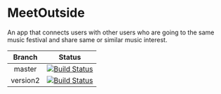 # MeetOutside

An app that connects users with other users who are going to the same music festival and share same or similar music interest.

| Branch | Status |
|:------:|:------:|
| master | [![Build Status](https://travis-ci.org/binhonglee/MeetOutside.svg?branch=master)](https://travis-ci.org/binhonglee/MeetOutside) |
| version2 | [![Build Status](https://travis-ci.org/binhonglee/MeetOutside.svg?branch=version2)](https://travis-ci.org/binhonglee/MeetOutside) |
